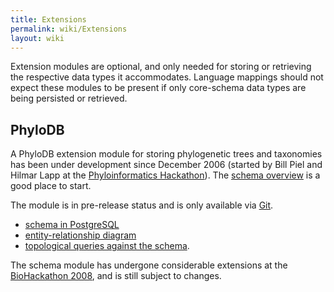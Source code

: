 ```yaml
---
title: Extensions
permalink: wiki/Extensions
layout: wiki
---
```


Extension modules are optional, and only needed for storing or
retrieving the respective data types it accommodates. Language mappings
should not expect these modules to be present if only core-schema data
types are being persisted or retrieved.

PhyloDB
-------

A PhyloDB extension module for storing phylogenetic trees and taxonomies
has been under development since December 2006 (started by Bill Piel and
Hilmar Lapp at the [Phyloinformatics
Hackathon](http://informatics.nescent.org/wiki/Phylohackathon_1)). The
[schema overview](PhyloDBSchema "wikilink") is a good place to start.

The module is in pre-release status and is only available via
[Git](http://github.com/biosql/biosql).

-   [schema in
    PostgreSQL](http://github.com/biosql/biosql/blob/master/sql/biosql-phylodb-pg.sql)
-   [entity-relationship
    diagram](http://github.com/biosql/biosql/raw/master/doc/biosql-phylodb.pdf)
-   [topological queries against the
    schema](http://github.com/biosql/biosql/blob/master/sql/phylodb-topo-queries.sql).

The schema module has undergone considerable extensions at the
[BioHackathon 2008](http://hackathon.dbcls.jp), and is still subject to
changes.
